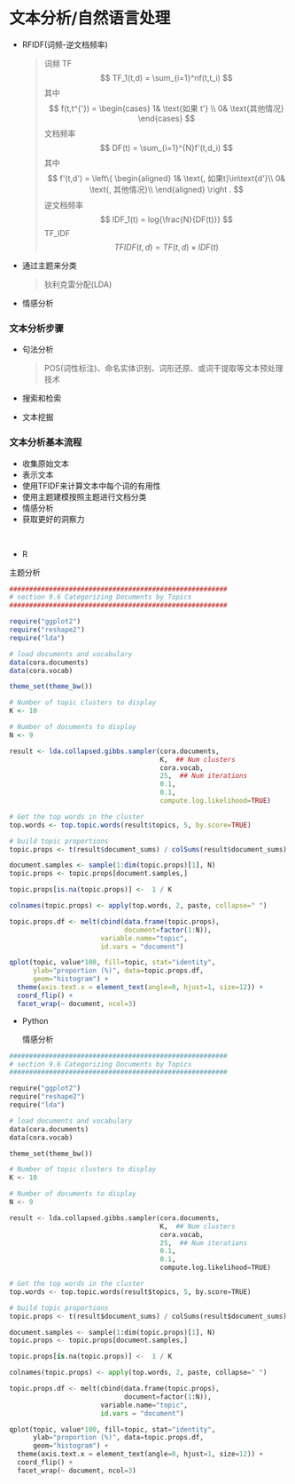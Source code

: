 # 文本分析/自然语言处理

* RFIDF(词频-逆文档频率)

  > 词频 TF
  > $$
  > TF_1(t,d) = \sum_{i=1}^nf(t,t_i)
  > $$
  > 其中 
  > $$
  > f(t,t^{'}) = \begin{cases} 1& \text{如果 t'} \\ 0& \text{其他情况} \end{cases}
  > $$
  > 文档频率
  > $$
  > DF(t) = \sum_{i=1}^{N}f'(t,d_i)
  > $$
  > 其中
  > $$
  > f'(t,d') = \left\{
  > \begin{aligned}
  > 1& \text{, 如果t}\in\text{d'}\\
  > 0& \text{, 其他情况}\\
  > \end{aligned}
  > \right .
  > $$
  > 逆文档频率
  > $$
  > IDF_1(t) = log{\frac{N}{DF(t)}}
  > $$
  > TF_IDF
  > $$
  > TFIDF(t,d) = TF(t,d) \times IDF(t)
  > $$
  > 

  

  

* 通过主题来分类

  > 狄利克雷分配(LDA)

* 情感分析





### 文本分析步骤

* 句法分析

  > POS(词性标注)、命名实体识别、词形还原、或词干提取等文本预处理技术

* 搜索和检索

* 文本挖掘



### 文本分析基本流程

* 收集原始文本
* 表示文本
* 使用TFIDF来计算文本中每个词的有用性
* 使用主题建模按照主题进行文档分类
* 情感分析
* 获取更好的洞察力



​                                                                                                                    



* R

 主题分析

```R
#######################################################
# section 9.6 Categorizing Documents by Topics
#######################################################

require("ggplot2")
require("reshape2")
require("lda")

# load documents and vocabulary
data(cora.documents)
data(cora.vocab)

theme_set(theme_bw())

# Number of topic clusters to display
K <- 10

# Number of documents to display
N <- 9

result <- lda.collapsed.gibbs.sampler(cora.documents,
                                      K,  ## Num clusters
                                      cora.vocab,
                                      25,  ## Num iterations
                                      0.1,
                                      0.1,
                                      compute.log.likelihood=TRUE) 

# Get the top words in the cluster
top.words <- top.topic.words(result$topics, 5, by.score=TRUE)

# build topic proportions
topic.props <- t(result$document_sums) / colSums(result$document_sums)

document.samples <- sample(1:dim(topic.props)[1], N)
topic.props <- topic.props[document.samples,]

topic.props[is.na(topic.props)] <-  1 / K

colnames(topic.props) <- apply(top.words, 2, paste, collapse=" ")

topic.props.df <- melt(cbind(data.frame(topic.props),
                             document=factor(1:N)),
                       variable.name="topic",
                       id.vars = "document")  

qplot(topic, value*100, fill=topic, stat="identity", 
      ylab="proportion (%)", data=topic.props.df, 
      geom="histogram") + 
  theme(axis.text.x = element_text(angle=0, hjust=1, size=12)) + 
  coord_flip() +
  facet_wrap(~ document, ncol=3)

```



* Python

   情感分析

```python
#######################################################
# section 9.6 Categorizing Documents by Topics
#######################################################

require("ggplot2")
require("reshape2")
require("lda")

# load documents and vocabulary
data(cora.documents)
data(cora.vocab)

theme_set(theme_bw())

# Number of topic clusters to display
K <- 10

# Number of documents to display
N <- 9

result <- lda.collapsed.gibbs.sampler(cora.documents,
                                      K,  ## Num clusters
                                      cora.vocab,
                                      25,  ## Num iterations
                                      0.1,
                                      0.1,
                                      compute.log.likelihood=TRUE) 

# Get the top words in the cluster
top.words <- top.topic.words(result$topics, 5, by.score=TRUE)

# build topic proportions
topic.props <- t(result$document_sums) / colSums(result$document_sums)

document.samples <- sample(1:dim(topic.props)[1], N)
topic.props <- topic.props[document.samples,]

topic.props[is.na(topic.props)] <-  1 / K

colnames(topic.props) <- apply(top.words, 2, paste, collapse=" ")

topic.props.df <- melt(cbind(data.frame(topic.props),
                             document=factor(1:N)),
                       variable.name="topic",
                       id.vars = "document")  

qplot(topic, value*100, fill=topic, stat="identity", 
      ylab="proportion (%)", data=topic.props.df, 
      geom="histogram") + 
  theme(axis.text.x = element_text(angle=0, hjust=1, size=12)) + 
  coord_flip() +
  facet_wrap(~ document, ncol=3)

```

